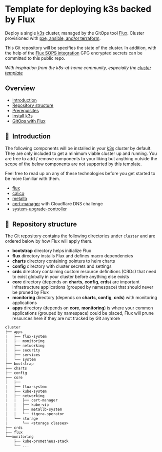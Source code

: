# Template for deploying k3s backed by Flux

Deploy a single [k3s](https://k3s.io/) cluster, managed by the GitOps tool [Flux](https://toolkit.fluxcd.io/).
Cluster provisioned with [pxe, ansible, and/or terraform](https://github.com/ahgraber/homelab-infra).

This Git repository will be specifies the state of the cluster. In addition, with the help of the
[Flux SOPS integration](https://toolkit.fluxcd.io/guides/mozilla-sops/) GPG encrypted secrets can be
committed to this public repo.

_With inspiration from the k8s-at-home community, especially the [cluster template](https://github.com/k8s-at-home/template-cluster-k3s)_

## Overview

<!-- no toc -->
- [Introduction](#wave-introduction)
- [Repository structure](#open_file_folder-repository-structure)
- [Prerequisites](./1-prerequisites.md)
- [Install k3s](./2-install_k3s_with_ansible.md)
- [GitOps with Flux](./3-gitops_with_flux.md)

## :wave:&nbsp; Introduction

The following components will be installed in your [k3s](https://k3s.io/) cluster by default. They
are only included to get a minimum viable cluster up and running. You are free to add / remove
components to your liking but anything outside the scope of the below components are not supported
by this template.

Feel free to read up on any of these technologies before you get started to be more familiar with
them.

- [flux](https://toolkit.fluxcd.io/)
- [calico](https://github.com/projectcalico/calico)
- [metallb](https://metallb.universe.tf/)
- [cert-manager](https://cert-manager.io/) with Cloudflare DNS challenge
- [system-upgrade-controller](https://github.com/rancher/system-upgrade-controller)

## :open_file_folder:&nbsp; Repository structure

The Git repository contains the following directories under `cluster` and are ordered below by how
Flux will apply them.

- **bootstrap** directory helps initialize Flux
- **flux** directory installs Flux and defines macro dependencies
- **charts** directory containing pointers to helm charts
- **config** directory with cluster secrets and settings
- **crds** directory containing custom resource definitions (CRDs) that need to exist globally in your
  cluster before anything else exists
- **core** directory (depends on **charts**, **config**, **crds**) are important infrastructure applications (grouped by
  namespace) that should never be pruned by Flux
- **monitoring** directory (depends on **charts**, **config**, **crds**) with monitoring applications
- **apps** directory (depends on **core**, **monitoring**) is where your common applications (grouped by namespace)
  could be placed, Flux will prune resources here if they are not tracked by Git anymore

```txt
cluster
├── apps
|   ├── flux-system
|   ├── monitoring
│   ├── networking
│   ├── security
│   ├── services
│   └── system
├── bootstrap
├── charts
├── config
├── core
│   ├──
|   ├── flux-system
|   ├── kube-system
|   ├── networking
|   |   ├── cert-manager
|   |   ├── kube-vip
│   |   ├── metallb-system
│   |   └── tigera-operator
│   └── storage
|       └── <storage classes>
├── crds
├── flux
└──monitoring
    ├── kube-prometheus-stack
    └── ...
```
